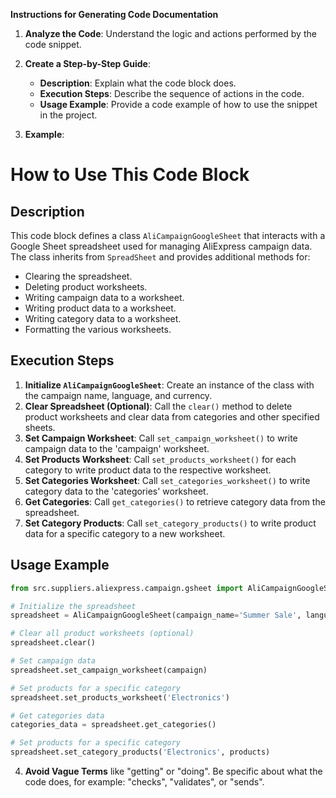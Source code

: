 **Instructions for Generating Code Documentation**

1. **Analyze the Code**: Understand the logic and actions performed by the code snippet.

2. **Create a Step-by-Step Guide**:
    - **Description**: Explain what the code block does.
    - **Execution Steps**: Describe the sequence of actions in the code.
    - **Usage Example**: Provide a code example of how to use the snippet in the project.

3. **Example**:

How to Use This Code Block
=========================================================================================

Description
-------------------------
This code block defines a class `AliCampaignGoogleSheet` that interacts with a Google Sheet spreadsheet used for managing AliExpress campaign data. The class inherits from `SpreadSheet` and provides additional methods for:

- Clearing the spreadsheet.
- Deleting product worksheets.
- Writing campaign data to a worksheet.
- Writing product data to a worksheet.
- Writing category data to a worksheet.
- Formatting the various worksheets.

Execution Steps
-------------------------
1. **Initialize `AliCampaignGoogleSheet`**: Create an instance of the class with the campaign name, language, and currency.
2. **Clear Spreadsheet (Optional)**: Call the `clear()` method to delete product worksheets and clear data from categories and other specified sheets.
3. **Set Campaign Worksheet**: Call `set_campaign_worksheet()` to write campaign data to the 'campaign' worksheet.
4. **Set Products Worksheet**: Call `set_products_worksheet()` for each category to write product data to the respective worksheet.
5. **Set Categories Worksheet**: Call `set_categories_worksheet()` to write category data to the 'categories' worksheet.
6. **Get Categories**: Call `get_categories()` to retrieve category data from the spreadsheet.
7. **Set Category Products**: Call `set_category_products()` to write product data for a specific category to a new worksheet.

Usage Example
-------------------------

```python
from src.suppliers.aliexpress.campaign.gsheet import AliCampaignGoogleSheet

# Initialize the spreadsheet
spreadsheet = AliCampaignGoogleSheet(campaign_name='Summer Sale', language='en', currency='USD')

# Clear all product worksheets (optional)
spreadsheet.clear()

# Set campaign data
spreadsheet.set_campaign_worksheet(campaign)

# Set products for a specific category
spreadsheet.set_products_worksheet('Electronics')

# Get categories data
categories_data = spreadsheet.get_categories()

# Set products for a specific category
spreadsheet.set_category_products('Electronics', products)
```

4. **Avoid Vague Terms** like "getting" or "doing". Be specific about what the code does, for example: "checks", "validates", or "sends".